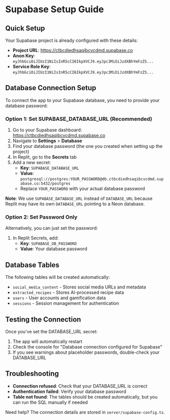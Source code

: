 # Supabase Setup Guide

## Quick Setup

Your Supabase project is already configured with these details:

- **Project URL**: https://ctbcdiedhsaqibcvcdmd.supabase.co
- **Anon Key**: `eyJhbGciOiJIUzI1NiIsInR5cCI6IkpXVCJ9.eyJpc3MiOiJzdXBhYmFzZS...`
- **Service Role Key**: `eyJhbGciOiJIUzI1NiIsInR5cCI6IkpXVCJ9.eyJpc3MiOiJzdXBhYmFzZS...`

## Database Connection Setup

To connect the app to your Supabase database, you need to provide your database password:

### Option 1: Set SUPABASE_DATABASE_URL (Recommended)

1. Go to your Supabase dashboard: https://ctbcdiedhsaqibcvcdmd.supabase.co
2. Navigate to **Settings** > **Database**
3. Find your database password (the one you created when setting up the project)
4. In Replit, go to the **Secrets** tab
5. Add a new secret:
   - **Key**: `SUPABASE_DATABASE_URL`
   - **Value**: `postgresql://postgres:YOUR_PASSWORD@db.ctbcdiedhsaqibcvcdmd.supabase.co:5432/postgres`
   - Replace `YOUR_PASSWORD` with your actual database password

**Note**: We use `SUPABASE_DATABASE_URL` instead of `DATABASE_URL` because Replit may have its own `DATABASE_URL` pointing to a Neon database.

### Option 2: Set Password Only

Alternatively, you can just set the password:
1. In Replit Secrets, add:
   - **Key**: `SUPABASE_DB_PASSWORD`
   - **Value**: Your database password

## Database Tables

The following tables will be created automatically:
- `social_media_content` - Stores social media URLs and metadata
- `extracted_recipes` - Stores AI-processed recipe data
- `users` - User accounts and gamification data
- `sessions` - Session management for authentication

## Testing the Connection

Once you've set the DATABASE_URL secret:
1. The app will automatically restart
2. Check the console for "Database connection configured for Supabase"
3. If you see warnings about placeholder passwords, double-check your DATABASE_URL

## Troubleshooting

- **Connection refused**: Check that your DATABASE_URL is correct
- **Authentication failed**: Verify your database password
- **Table not found**: The tables should be created automatically, but you can run the SQL manually if needed

Need help? The connection details are stored in `server/supabase-config.ts`.